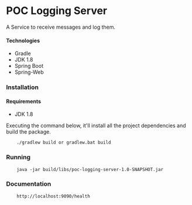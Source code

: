 # POC Logging Server

A Service to receive messages and log them.

#### Technologies
- Gradle
- JDK 1.8
- Spring Boot
- Spring-Web


### Installation
#### Requirements
- JDK 1.8

Executing the command below, it'll install all the project dependencies and build the package.

```
    ./gradlew build or gradlew.bat build
```

### Running

```
    java -jar build/libs/poc-logging-server-1.0-SNAPSHOT.jar
```

### Documentation

```
    http://localhost:9090/health
```


